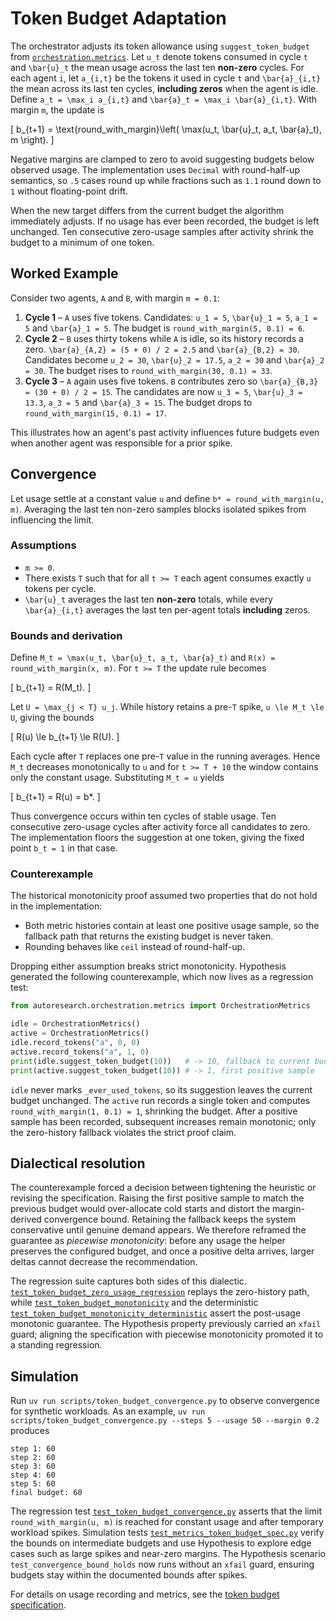 # Token Budget Adaptation

The orchestrator adjusts its token allowance using
`suggest_token_budget` from
[`orchestration.metrics`](../../src/autoresearch/orchestration/metrics.py).
Let `u_t` denote tokens consumed in cycle `t` and `\bar{u}_t` the mean
usage across the last ten **non-zero** cycles. For each agent `i`, let
`a_{i,t}` be the tokens it used in cycle `t` and `\bar{a}_{i,t}` the
mean across its last ten cycles, **including zeros** when the agent is
idle. Define `a_t = \max_i a_{i,t}` and `\bar{a}_t = \max_i \bar{a}_{i,t}`.
With margin `m`, the update is

\[
b_{t+1} = \text{round\_with\_margin}\left(
  \max(u_t, \bar{u}_t, a_t, \bar{a}_t), m
\right).
\]

Negative margins are clamped to zero to avoid suggesting budgets below
observed usage. The implementation uses ``Decimal`` with round-half-up
semantics, so ``.5`` cases round up while fractions such as ``1.1`` round
down to ``1`` without floating-point drift.

When the new target differs from the current budget the algorithm
immediately adjusts. If no usage has ever been recorded, the budget is
left unchanged. Ten consecutive zero-usage samples after activity shrink
the budget to a minimum of one token.

## Worked Example

Consider two agents, ``A`` and ``B``, with margin ``m = 0.1``:

1. **Cycle 1** – ``A`` uses five tokens. Candidates: ``u_1 = 5``,
   ``\bar{u}_1 = 5``, ``a_1 = 5`` and ``\bar{a}_1 = 5``. The budget is
   ``round_with_margin(5, 0.1) = 6``.
2. **Cycle 2** – ``B`` uses thirty tokens while ``A`` is idle, so its
   history records a zero. ``\bar{a}_{A,2} = (5 + 0) / 2 = 2.5`` and
   ``\bar{a}_{B,2} = 30``. Candidates become ``u_2 = 30``,
   ``\bar{u}_2 = 17.5``, ``a_2 = 30`` and ``\bar{a}_2 = 30``. The budget
   rises to ``round_with_margin(30, 0.1) = 33``.
3. **Cycle 3** – ``A`` again uses five tokens. ``B`` contributes zero so
   ``\bar{a}_{B,3} = (30 + 0) / 2 = 15``. The candidates are now
   ``u_3 = 5``, ``\bar{u}_3 = 13.3``, ``a_3 = 5`` and ``\bar{a}_3 = 15``.
   The budget drops to ``round_with_margin(15, 0.1) = 17``.

This illustrates how an agent's past activity influences future budgets
even when another agent was responsible for a prior spike.

## Convergence

Let usage settle at a constant value `u` and define
`b* = round_with_margin(u, m)`. Averaging the last ten non-zero samples
blocks isolated spikes from influencing the limit.

### Assumptions

- `m >= 0`.
- There exists `T` such that for all `t >= T` each agent consumes exactly
  `u` tokens per cycle.
- `\bar{u}_t` averages the last ten **non-zero** totals, while every
  `\bar{a}_{i,t}` averages the last ten per-agent totals **including**
  zeros.

### Bounds and derivation

Define `M_t = \max(u_t, \bar{u}_t, a_t, \bar{a}_t)` and
`R(x) = round_with_margin(x, m)`. For `t >= T` the update rule becomes

\[
b_{t+1} = R(M_t).
\]

Let `U = \max_{j < T} u_j`. While history retains a pre-`T` spike,
`u \le M_t \le U`, giving the bounds

\[
R(u) \le b_{t+1} \le R(U).
\]

Each cycle after `T` replaces one pre-`T` value in the running averages.
Hence `M_t` decreases monotonically to `u` and for `t >= T + 10` the
window contains only the constant usage. Substituting `M_t = u` yields

\[
b_{t+1} = R(u) = b*.
\]

Thus convergence occurs within ten cycles of stable usage. Ten
consecutive zero-usage cycles after activity force all candidates to
zero. The implementation floors the suggestion at one token, giving the
fixed point `b_t = 1` in that case.

### Counterexample

The historical monotonicity proof assumed two properties that do not
hold in the implementation:

- Both metric histories contain at least one positive usage sample, so
  the fallback path that returns the existing budget is never taken.
- Rounding behaves like ``ceil`` instead of round-half-up.

Dropping either assumption breaks strict monotonicity. Hypothesis
generated the following counterexample, which now lives as a regression
test:

```python
from autoresearch.orchestration.metrics import OrchestrationMetrics

idle = OrchestrationMetrics()
active = OrchestrationMetrics()
idle.record_tokens("a", 0, 0)
active.record_tokens("a", 1, 0)
print(idle.suggest_token_budget(10))   # -> 10, fallback to current budget
print(active.suggest_token_budget(10)) # -> 1, first positive sample
```

`idle` never marks `_ever_used_tokens`, so its suggestion leaves the
current budget unchanged. The `active` run records a single token and
computes `round_with_margin(1, 0.1) = 1`, shrinking the budget. After a
positive sample has been recorded, subsequent increases remain
monotonic; only the zero-history fallback violates the strict proof
claim.

## Dialectical resolution

The counterexample forced a decision between tightening the heuristic or
revising the specification. Raising the first positive sample to match
the previous budget would over-allocate cold starts and distort the
margin-derived convergence bound. Retaining the fallback keeps the
system conservative until genuine demand appears. We therefore reframed
the guarantee as *piecewise monotonicity*: before any usage the helper
preserves the configured budget, and once a positive delta arrives,
larger deltas cannot decrease the recommendation.

The regression suite captures both sides of this dialectic.
[`test_token_budget_zero_usage_regression`][tb-regression] replays the
zero-history path, while
[`test_token_budget_monotonicity`][tb-piecewise] and the deterministic
[`test_token_budget_monotonicity_deterministic`][tb-deterministic]
assert the post-usage monotonic guarantee. The Hypothesis property
previously carried an `xfail` guard; aligning the specification with
piecewise monotonicity promoted it to a standing regression.

## Simulation

Run `uv run scripts/token_budget_convergence.py` to observe convergence
for synthetic workloads. As an example,
`uv run scripts/token_budget_convergence.py --steps 5 --usage 50 --margin 0.2`
produces
```
step 1: 60
step 2: 60
step 3: 60
step 4: 60
step 5: 60
final budget: 60
```

The regression test [`test_token_budget_convergence.py`][tb-test]
asserts that the limit `round_with_margin(u, m)` is reached for constant
usage and after temporary workload spikes. Simulation tests
[`test_metrics_token_budget_spec.py`][bounds-test] verify the bounds on
intermediate budgets and use Hypothesis to explore edge cases such as
large spikes and near-zero margins. The Hypothesis scenario
`test_convergence_bound_holds` now runs without an `xfail` guard,
ensuring budgets stay within the documented bounds after spikes.

For details on usage recording and metrics, see the
[token budget specification](../token_budget_spec.md).

[tb-test]: ../../tests/unit/test_token_budget_convergence.py
[bounds-test]: ../../tests/unit/test_metrics_token_budget_spec.py
[tb-regression]: ../../tests/unit/test_heuristic_properties.py
[tb-piecewise]: ../../tests/unit/test_heuristic_properties.py
[tb-deterministic]: ../../tests/unit/test_heuristic_properties.py
